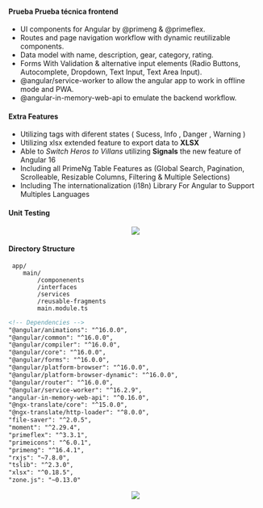 #### Prueba Prueba técnica frontend

- UI components for Angular by @primeng & @primeflex.
- Routes and page navigation workflow with dynamic reutilizable components.
- Data model with  name, description, gear, category, rating.
- Forms With Validation & alternative input elements (Radio Buttons, Autocomplete, Dropdown, Text Input, Text Area Input).
- @angular/service-worker to allow the angular app to work in offline mode and PWA.
- @angular-in-memory-web-api  to emulate the backend workflow.

#### Extra Features
- Utilizing tags with diferent states ( Sucess, Info , Danger , Warning )
- Utilizing xlsx extended feature to export data to **XLSX**
- Able to *Switch Heros to Villans* utilizing **Signals** the new feature of Angular 16
- Including all PrimeNg Table Features as (Global Search, Pagination, Scrolleable, Resizable Columns, Filtering  & Multiple Selections)
- Including The internationalization (i18n) Library For Angular to Support Multiples Languages

#### Unit Testing 
<div align="center">
  <img  src="https://i.ibb.co/Qk2p8WL/github.png"  />
</div>

#### Directory Structure
     app/
        main/
			/componenents
			/interfaces
			/services
			/reusable-fragments
			main.module.ts
```html
<!-- Dependencies -->
"@angular/animations": "^16.0.0",
"@angular/common": "^16.0.0",
"@angular/compiler": "^16.0.0",
"@angular/core": "^16.0.0",
"@angular/forms": "^16.0.0",
"@angular/platform-browser": "^16.0.0",
"@angular/platform-browser-dynamic": "^16.0.0",
"@angular/router": "^16.0.0",
"@angular/service-worker": "^16.2.9",
"angular-in-memory-web-api": "^0.16.0",
"@ngx-translate/core": "^15.0.0",
"@ngx-translate/http-loader": "^8.0.0",
"file-saver": "^2.0.5",
"moment": "^2.29.4",
"primeflex": "^3.3.1",
"primeicons": "^6.0.1",
"primeng": "^16.4.1",
"rxjs": "~7.8.0",
"tslib": "^2.3.0",
"xlsx": "^0.18.5",
"zone.js": "~0.13.0"
```
<div align="center">
  <img  src="https://i.ibb.co/P4bB8R4/main-window.png"  />
</div>
